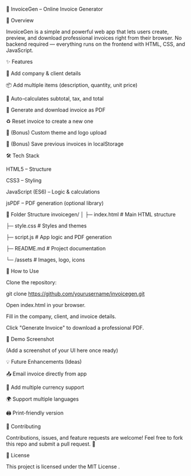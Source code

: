 🧾 InvoiceGen – Online Invoice Generator

📌 Overview

InvoiceGen is a simple and powerful web app that lets users create, preview, and download professional invoices right from their browser. No backend required — everything runs on the frontend with HTML, CSS, and JavaScript.

✨ Features

🏢 Add company & client details

📦 Add multiple items (description, quantity, unit price)

🧮 Auto-calculates subtotal, tax, and total

📄 Generate and download invoice as PDF

♻️ Reset invoice to create a new one

🌈 (Bonus) Custom theme and logo upload

💾 (Bonus) Save previous invoices in localStorage

🛠️ Tech Stack

HTML5 – Structure

CSS3 – Styling

JavaScript (ES6) – Logic & calculations

jsPDF – PDF generation (optional library)

📁 Folder Structure
invoicegen/
│
├─ index.html          # Main HTML structure

├─ style.css           # Styles and themes

├─ script.js           # App logic and PDF generation

├─ README.md           # Project documentation

└─ /assets             # Images, logo, icons

🚀 How to Use

Clone the repository:

git clone https://github.com/yourusername/invoicegen.git


Open index.html in your browser.

Fill in the company, client, and invoice details.

Click "Generate Invoice" to download a professional PDF.

📸 Demo Screenshot

(Add a screenshot of your UI here once ready)

💡 Future Enhancements (Ideas)

📤 Email invoice directly from app

🪩 Add multiple currency support

🌍 Support multiple languages

🖨️ Print-friendly version

🤝 Contributing

Contributions, issues, and feature requests are welcome!
Feel free to fork this repo and submit a pull request. 💙

📜 License

This project is licensed under the MIT License
.
